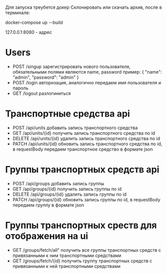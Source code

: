 Для запуска треубется докер
Склонировать или скачать архив, после в терминале:

docker-compose up --build

127.0.0.1:8080 - адрес

# Users
* POST    /singup             зарегистрировать нового пользователя, обязательными полями являются name, password
                              пример:
                              {
                                  "name": "admin",
                                  "password": "admin"
                              }
* POST    /login              авторизация, аналогично передаем имя пользователя и пароль
* GET     /logout             разлогиниться

# Транспортные средства api
* POST    /api/units          добавить запись транспортного средства
* GET     /api/units/{id}     получить запись транспортного средства по id
* DELETE  /api/units/{id}     удалить запись транспортного средства по id
* PATCH   /api/units/{id}     обновить запись транспортного средства по id, в requestBody передаем транспортное средство в формате json

# Группы транспортных средств api
* POST    /api/groups         добавить запись группы
* GET     /api/groups/{id}    получить запись группы по id
* DELETE  /api/groups/{id}    удалить запись группы по id
* PATCH   /api/groups/{id}    обновить запись группы по id, в requestBody передаем группу в формате json

# Группы транспортных среств для отображения на ui
* GET     /groups/fetch/all"  получить все группы транспортных средств с привязанными к ним транспортными средствами
* GET     /groups/fetch/{id}  получить группу транспортных средств с привязанными к ней транспортными средствами

